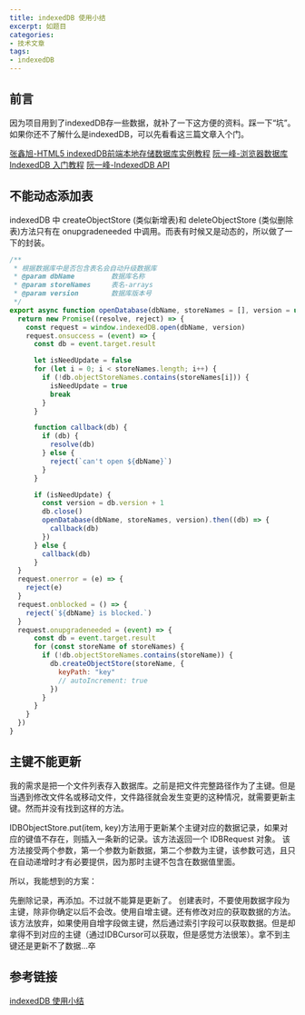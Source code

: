 ```yaml
---
title: indexedDB 使用小结
excerpt: 如题目
categories:
- 技术文章
tags:
- indexedDB
---
```


## 前言
因为项目用到了indexedDB存一些数据，就补了一下这方便的资料。踩一下“坑”。如果你还不了解什么是indexedDB，可以先看看这三篇文章入个门。

[张鑫旭-HTML5 indexedDB前端本地存储数据库实例教程](https://www.zhangxinxu.com/wordpress/2017/07/html5-indexeddb-js-example/)
[阮一峰-浏览器数据库 IndexedDB 入门教程](http://www.ruanyifeng.com/blog/2018/07/indexeddb.html)
[阮一峰-IndexedDB API](https://wangdoc.com/javascript/bom/indexeddb.html)

## 不能动态添加表
indexedDB 中 createObjectStore (类似新增表)和 deleteObjectStore (类似删除表)方法只有在 onupgradeneeded 中调用。而表有时候又是动态的，所以做了一下的封装。
```javascript
/**
 * 根据数据库中是否包含表名会自动升级数据库
 * @param dbName         数据库名称
 * @param storeNames     表名-arrays
 * @param version        数据库版本号
 */
export async function openDatabase(dbName, storeNames = [], version = undefined) {
  return new Promise((resolve, reject) => {
    const request = window.indexedDB.open(dbName, version)
    request.onsuccess = (event) => {
      const db = event.target.result

      let isNeedUpdate = false
      for (let i = 0; i < storeNames.length; i++) {
        if (!db.objectStoreNames.contains(storeNames[i])) {
          isNeedUpdate = true
          break
        }
      }

      function callback(db) {
        if (db) {
          resolve(db)
        } else {
          reject(`can't open ${dbName}`)
        }
      }

      if (isNeedUpdate) {
        const version = db.version + 1
        db.close()
        openDatabase(dbName, storeNames, version).then((db) => {
          callback(db)
        })
      } else {
        callback(db)
      }
  }
  request.onerror = (e) => {
    reject(e)
  }
  request.onblocked = () => {
    reject(`${dbName} is blocked.`)
  }
  request.onupgradeneeded = (event) => {
      const db = event.target.result
      for (const storeName of storeNames) {
        if (!db.objectStoreNames.contains(storeName)) {
          db.createObjectStore(storeName, {
            keyPath: "key"
            // autoIncrement: true
          })
        }
      }
    }
  })
}
```

## 主键不能更新
我的需求是把一个文件列表存入数据库。之前是把文件完整路径作为了主键。但是当遇到修改文件名或移动文件，文件路径就会发生变更的这种情况，就需要更新主键。然而并没有找到这样的方法。

IDBObjectStore.put(item, key)方法用于更新某个主键对应的数据记录，如果对应的键值不存在，则插入一条新的记录。该方法返回一个 IDBRequest 对象。
该方法接受两个参数，第一个参数为新数据，第二个参数为主键，该参数可选，且只在自动递增时才有必要提供，因为那时主键不包含在数据值里面。

所以，我能想到的方案：

先删除记录，再添加。不过就不能算是更新了。
创建表时，不要使用数据字段为主键，除非你确定以后不会改。使用自增主键。还有修改对应的获取数据的方法。 该方法放弃，如果使用自增字段做主键，然后通过索引字段可以获取数据。但是却拿得不到对应的主键（通过IDBCursor可以获取，但是感觉方法很笨）。拿不到主键还是更新不了数据…卒

## 参考链接
[indexedDB 使用小结](https://segmentfault.com/a/1190000023056335)
